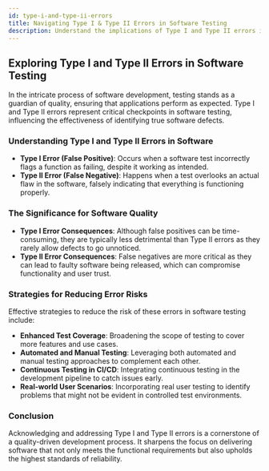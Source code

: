 ```yaml
---
id: type-i-and-type-ii-errors
title: Navigating Type I & Type II Errors in Software Testing
description: Understand the implications of Type I and Type II errors in software testing and their importance in delivering reliable applications.
---
```


## Exploring Type I and Type II Errors in Software Testing

In the intricate process of software development, testing stands as a guardian of quality, ensuring that applications perform as expected. Type I and Type II errors represent critical checkpoints in software testing, influencing the effectiveness of identifying true software defects.

### Understanding Type I and Type II Errors in Software

- **Type I Error (False Positive)**: Occurs when a software test incorrectly flags a function as failing, despite it working as intended.
- **Type II Error (False Negative)**: Happens when a test overlooks an actual flaw in the software, falsely indicating that everything is functioning properly.

### The Significance for Software Quality

- **Type I Error Consequences**: Although false positives can be time-consuming, they are typically less detrimental than Type II errors as they rarely allow defects to go unnoticed.
- **Type II Error Consequences**: False negatives are more critical as they can lead to faulty software being released, which can compromise functionality and user trust.

### Strategies for Reducing Error Risks

Effective strategies to reduce the risk of these errors in software testing include:

- **Enhanced Test Coverage**: Broadening the scope of testing to cover more features and use cases.
- **Automated and Manual Testing**: Leveraging both automated and manual testing approaches to complement each other.
- **Continuous Testing in CI/CD**: Integrating continuous testing in the development pipeline to catch issues early.
- **Real-world User Scenarios**: Incorporating real user testing to identify problems that might not be evident in controlled test environments.

### Conclusion

Acknowledging and addressing Type I and Type II errors is a cornerstone of a quality-driven development process. It sharpens the focus on delivering software that not only meets the functional requirements but also upholds the highest standards of reliability.
